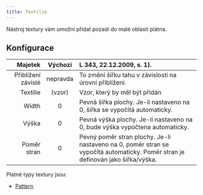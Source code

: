```yaml
---
title: Textilie
---
```


Nástroj textury vám umožní přidat pozadí do malé oblasti plátna.

## Konfigurace

|            Majetek |          Výchozí          | L 343, 22.12.2009, s. 1).                                                                                       |
| -----------------: | :-----------------------: | :------------------------------------------------------------------------------------------------------------------------------------------------------------------------------ |
| Přiblížení závislé |          nepravda         | To změní šířku tahu v závislosti na úrovni přiblížení.                                                                                                          |
|           Textilie | (vzor) | Vzor, který by měl být přidán                                                                                                                                                   |
|              Width |             0             | Pevná šířka plochy. Je-li nastaveno na 0, šířka se vypočítá automaticky.                                                                        |
|              Výška |             0             | Pevná výška plochy. Je-li nastaveno na 0, bude výška vypočtena automaticky.                                                                     |
|        Poměr stran |             0             | Pevný poměr stran plochy. Je-li nastaveno na 0, poměr stran se vypočítá automaticky. Poměr stran je definován jako šířka/výška. |

Platné typy textury jsou:

- [Pattern](../../pozadí#vzor)
